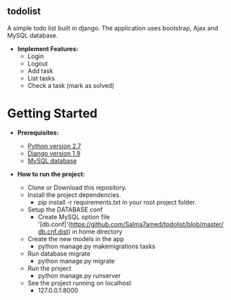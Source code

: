 ## todolist

A simple todo list built in django. The application uses bootstrap, Ajax and MySQL database. 
* **Implement Features:**
  - Login
  - Logout
  - Add task
  - List tasks
  - Check a task (mark as solved)

# Getting Started
* **Prerequisites:**
  - [Python version 2.7](https://www.python.org/downloads/release/python-2711/)
  - [Django version 1.9](https://www.djangoproject.com/download/)
  - [MySQL database](http://dev.mysql.com/doc/refman/5.7/en/installing.html)
  
* **How to run the project:**
  - Clone or Download this repository. 
  - Install the project dependencies.
  	- pip install -r requirements.txt in your root project folder.
  - Setup the DATABASE conf
  	- Create MySQL option file '[db.conf]'(https://github.com/Salma7amed/todolist/blob/master/db.cnf.dist) in home directory
  - Create the new models in the app
  	- python manage.py makemigrations tasks
  - Run database migrate
  	- python manage.py migrate
  - Run the project
  	- python manage.py runserver
  - See the project running on localhost
  	- 127.0.0.1:8000
